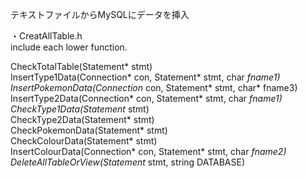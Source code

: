 テキストファイルからMySQLにデータを挿入

・CreatAllTable.h  
include each lower function.  

CheckTotalTable(Statement* stmt)  
InsertType1Data(Connection* con, Statement* stmt, char *fname1)  
InsertPokemonData(Connection* con, Statement* stmt, char* fname3)  
InsertType2Data(Connection* con, Statement* stmt, char *fname1)  
CheckType1Data(Statement* stmt)  
CheckType2Data(Statement* stmt)  
CheckPokemonData(Statement* stmt)   
CheckColourData(Statement* stmt)  
InsertColourData(Connection* con, Statement* stmt, char *fname2)  
DeleteAllTableOrView(Statement* stmt, string DATABASE)  
